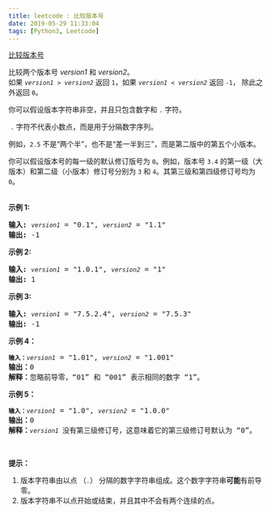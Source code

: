 ```yaml
---
title: leetcode : 比较版本号
date: 2019-05-29 11:33:04
tags: [Python3, Leetcode]
---
```


[比较版本号](https://leetcode-cn.com/problems/compare-version-numbers/)

<p>比较两个版本号 <em>version1&nbsp;</em>和 <em>version2</em>。<br>
如果&nbsp;<code><em>version1&nbsp;</em>&gt;&nbsp;<em>version2</em></code>&nbsp;返回&nbsp;<code>1</code>，如果&nbsp;<code><em>version1&nbsp;</em>&lt;&nbsp;<em>version2</em></code> 返回 <code>-1</code>， 除此之外返回 <code>0</code>。</p>

<!-- more -->

<p>你可以假设版本字符串非空，并且只包含数字和&nbsp;<code>.</code> 字符。</p>

<p>&nbsp;<code>.</code> 字符不代表小数点，而是用于分隔数字序列。</p>

<p>例如，<code>2.5</code> 不是&ldquo;两个半&rdquo;，也不是&ldquo;差一半到三&rdquo;，而是第二版中的第五个小版本。</p>

<p>你可以假设版本号的每一级的默认修订版号为 <code>0</code>。例如，版本号 <code>3.4</code> 的第一级（大版本）和第二级（小版本）修订号分别为 <code>3</code> 和 <code>4</code>。其第三级和第四级修订号均为 <code>0</code>。<br>
&nbsp;</p>

<p><strong>示例&nbsp;1:</strong></p>

<pre><strong>输入:</strong> <code><em>version1</em></code> = &quot;0.1&quot;, <code><em>version2</em></code> = &quot;1.1&quot;
<strong>输出:</strong> -1</pre>

<p><strong>示例 2:</strong></p>

<pre><strong>输入: </strong><code><em>version1</em></code> = &quot;1.0.1&quot;, <code><em>version2</em></code> = &quot;1&quot;
<strong>输出:</strong> 1</pre>

<p><strong>示例 3:</strong></p>

<pre><strong>输入:</strong> <code><em>version1</em></code> = &quot;7.5.2.4&quot;, <code><em>version2</em></code> = &quot;7.5.3&quot;
<strong>输出:</strong> -1</pre>

<p><strong>示例&nbsp;4：</strong></p>

<pre><code><strong>输入：</strong><em>version1</em></code> = &quot;1.01&quot;, <code><em>version2</em></code> = &quot;1.001&quot;
<strong>输出：</strong>0
<strong>解释：</strong>忽略前导零，&ldquo;01&rdquo; 和 &ldquo;001&rdquo; 表示相同的数字 &ldquo;1&rdquo;。</pre>

<p><strong>示例 5：</strong></p>

<pre><code><strong>输入：</strong><em>version1</em></code> = &quot;1.0&quot;, <code><em>version2</em></code> = &quot;1.0.0&quot;
<strong>输出：</strong>0
<strong>解释：</strong><code><em>version1 </em></code>没有第三级修订号，这意味着它的第三级修订号默认为 &ldquo;0&rdquo;。</pre>

<p>&nbsp;</p>

<p><strong>提示：</strong></p>

<ol>
	<li>版本字符串由以点&nbsp;（<code>.</code>）&nbsp;分隔的数字字符串组成。这个数字字符串<strong>可能</strong>有前导零。</li>
	<li>版本字符串不以点开始或结束，并且其中不会有两个连续的点。</li>
</ol>

